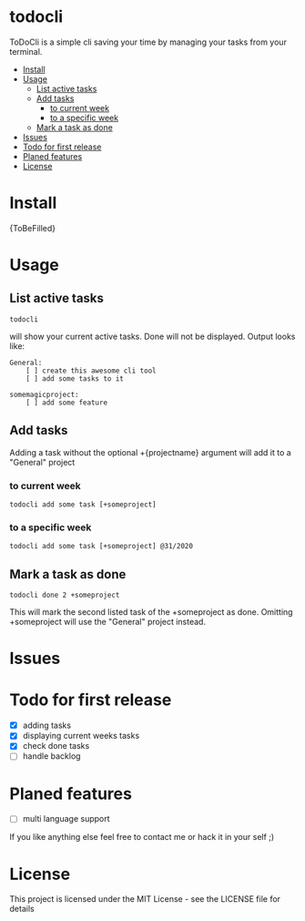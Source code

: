 # todocli <!-- omit in toc -->

ToDoCli is a simple cli saving your time by managing your tasks from your terminal.

- [Install](#install)
- [Usage](#usage)
  - [List active tasks](#list-active-tasks)
  - [Add tasks](#add-tasks)
    - [to current week](#to-current-week)
    - [to a specific week](#to-a-specific-week)
  - [Mark a task as done](#mark-a-task-as-done)
- [Issues](#issues)
- [Todo for first release](#todo-for-first-release)
- [Planed features](#planed-features)
- [License](#license)

# Install

{ToBeFilled}

# Usage

## List active tasks

```
todocli
```

will show your current active tasks. Done will not be displayed. Output looks like:

```
General:
    [ ] create this awesome cli tool 
    [ ] add some tasks to it 

somemagicproject:
    [ ] add some feature
```

## Add tasks

Adding a task without the optional +{projectname} argument will add it to a "General" project

### to current week

```
todocli add some task [+someproject]
```

### to a specific week

```
todocli add some task [+someproject] @31/2020
```

## Mark a task as done

```
todocli done 2 +someproject
```

This will mark the second listed task of the +someproject as done. Omitting +someproject will use the "General" project instead.

# Issues

# Todo for first release
- [x] adding tasks
- [x] displaying current weeks tasks
- [x] check done tasks
- [ ] handle backlog

# Planed features
- [ ] multi language support

If you like anything else feel free to contact me or hack it in your self ;)

# License

This project is licensed under the MIT License - see the LICENSE file for details